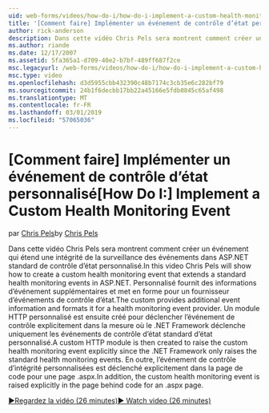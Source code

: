 ```yaml
---
uid: web-forms/videos/how-do-i/how-do-i-implement-a-custom-health-monitoring-event
title: '[Comment faire] Implémenter un événement de contrôle d’état personnalisé | Microsoft Docs'
author: rick-anderson
description: Dans cette vidéo Chris Pels sera montrent comment créer un événement qui étend une intégrité de la surveillance des événements dans ASP.NET standard de contrôle d’état personnalisé. Le pro personnalisé...
ms.author: riande
ms.date: 12/17/2007
ms.assetid: 5fa365a1-d709-40e2-b7bf-489ff687f2ce
msc.legacyurl: /web-forms/videos/how-do-i/how-do-i-implement-a-custom-health-monitoring-event
msc.type: video
ms.openlocfilehash: d3d5955cbb432390c48b7174c3cb35e6c282bf79
ms.sourcegitcommit: 24b1f6decbb17bb22a45166e5fdb0845c65af498
ms.translationtype: MT
ms.contentlocale: fr-FR
ms.lasthandoff: 03/01/2019
ms.locfileid: "57065036"
---
```

<a name="how-do-i-implement-a-custom-health-monitoring-event"></a><span data-ttu-id="1e923-104">[Comment faire] Implémenter un événement de contrôle d’état personnalisé</span><span class="sxs-lookup"><span data-stu-id="1e923-104">[How Do I:] Implement a Custom Health Monitoring Event</span></span>
====================
<span data-ttu-id="1e923-105">par [Chris Pels](https://twitter.com/chrispels)</span><span class="sxs-lookup"><span data-stu-id="1e923-105">by [Chris Pels](https://twitter.com/chrispels)</span></span>

<span data-ttu-id="1e923-106">Dans cette vidéo Chris Pels sera montrent comment créer un événement qui étend une intégrité de la surveillance des événements dans ASP.NET standard de contrôle d’état personnalisé.</span><span class="sxs-lookup"><span data-stu-id="1e923-106">In this video Chris Pels will show how to create a custom health monitoring event that extends a standard health monitoring events in ASP.NET.</span></span> <span data-ttu-id="1e923-107">Personnalisé fournit des informations d’événement supplémentaires et met en forme pour un fournisseur d’événements de contrôle d’état.</span><span class="sxs-lookup"><span data-stu-id="1e923-107">The custom provides additional event information and formats it for a health monitoring event provider.</span></span> <span data-ttu-id="1e923-108">Un module HTTP personnalisé est ensuite créé pour déclencher l’événement de contrôle explicitement dans la mesure où le .NET Framework déclenche uniquement les événements de contrôle d’état standard d’état personnalisé.</span><span class="sxs-lookup"><span data-stu-id="1e923-108">A custom HTTP module is then created to raise the custom health monitoring event explicitly since the .NET Framework only raises the standard health monitoring events.</span></span> <span data-ttu-id="1e923-109">En outre, l’événement de contrôle d’intégrité personnalisées est déclenché explicitement dans la page de code pour une page .aspx.</span><span class="sxs-lookup"><span data-stu-id="1e923-109">In addition, the custom health monitoring event is raised explicitly in the page behind code for an .aspx page.</span></span>

[<span data-ttu-id="1e923-110">&#9654;Regardez la vidéo (26 minutes)</span><span class="sxs-lookup"><span data-stu-id="1e923-110">&#9654; Watch video (26 minutes)</span></span>](https://channel9.msdn.com/Blogs/ASP-NET-Site-Videos/how-do-i-implement-a-custom-health-monitoring-event)

